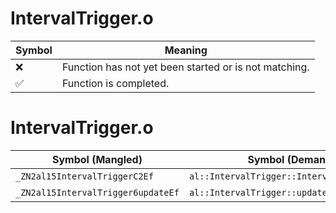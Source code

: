 # IntervalTrigger.o
| Symbol | Meaning 
| ------------- | ------------- 
| :x: | Function has not yet been started or is not matching. 
| :white_check_mark: | Function is completed. 


# IntervalTrigger.o
| Symbol (Mangled) | Symbol (Demangled) | Decompiled? |
| ------------- |  ------------- | ------------- |
| `_ZN2al15IntervalTriggerC2Ef` | `al::IntervalTrigger::IntervalTrigger(float)` | :white_check_mark: |
| `_ZN2al15IntervalTrigger6updateEf` | `al::IntervalTrigger::update(float)` | :white_check_mark: |
